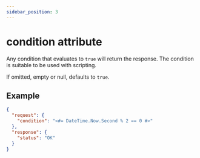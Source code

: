 ```yaml
---
sidebar_position: 3
---
```

# condition attribute

Any condition that evaluates to ```true``` will return the response. The condition is suitable to be used with scripting.

If omitted, empty or null, defaults to ```true```.

## Example
```json
{
  "request": {
	"condition": "<#= DateTime.Now.Second % 2 == 0 #>"
  },
  "response": {
	"status": "OK"
  }
}
```